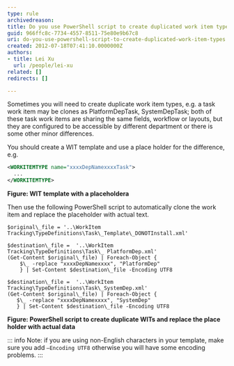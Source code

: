 ```yaml
---
type: rule
archivedreason: 
title: Do you use PowerShell script to create duplicated work item types?
guid: 966ffc8c-7734-4557-8511-75e80e9b67c8
uri: do-you-use-powershell-script-to-create-duplicated-work-item-types
created: 2012-07-18T07:41:10.0000000Z
authors:
- title: Lei Xu
  url: /people/lei-xu
related: []
redirects: []

---
```


Sometimes you will need to create duplicate work item types, e.g. a task work item may be clones as PlatformDepTask, SystemDepTask; both of these task work items are sharing the same fields, workflow or layouts, but they are configured to be accessible by different department or there is some other minor differences.

You should create a WIT template and use a place holder for the difference, e.g.

```xml
<WORKITEMTYPE name="xxxxDepNamexxxxTask">
  ...
</WORKITEMTYPE>
```

**Figure: WIT template with a placeholdera**


<!--endintro-->

Then use the following PowerShell script to automatically clone the work item and replace the placeholder with actual text.

```pwsh
$original\_file = '..\WorkItem Tracking\TypeDefinitions\Task\_Template\_DONOTInstall.xml'

$destination\_file =  '..\WorkItem Tracking\TypeDefinitions\Task\_ PlatformDep.xml'
(Get-Content $original\_file) | Foreach-Object {
    $\_ -replace "xxxxDepNamexxxx", "PlatformDep"
    } | Set-Content $destination\_file -Encoding UTF8

$destination\_file =  '..\WorkItem Tracking\TypeDefinitions\Task\_SystemDep.xml'
(Get-Content $original\_file) | Foreach-Object {
   $\_ -replace "xxxxDepNamexxxx", "SystemDep"
   } | Set-Content $destination\_file -Encoding UTF8
```
**Figure: PowerShell script to create duplicate WITs and replace the place holder with actual data**

::: info
Note: if you are using non-English characters in your
template, make sure you add `–Encoding UTF8` otherwise you will have some
encoding problems.
:::
